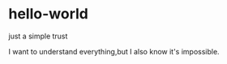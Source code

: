 # hello-world
just a simple trust


I want to understand everything,but I also know it's impossible.
